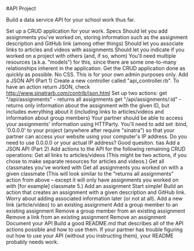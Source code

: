 #API Project

Build a data service API for your school work thus far.

Set up a CRUD application for your work.
Specs
Should let you add assignments you've worked on, storing information such as the assignment description and GitHub link (among other things)
Should let you associate links to articles and videos with assignments
Should let you indicate if you worked on a project with others (and, if so, whom)
You'll need multiple resources (a.k.a. "models") for this, since there are some one-to-many relationships inherent in the application.
Get the CRUD application done as quickly as possible. No CSS. This is for your own admin purposes only.
Add a JSON API (Part 1)
Create a new controller called "api_controller.rb".
To have an action return JSON, check http://www.sinatrarb.com/contrib/json.html
Set up two actions:
get "/api/assignments" - returns all assignments
get "/api/assignments/:id" - returns only information about the assignment with the given ID, but includes everything about it (including links to articles/videos and information about group members)
Your partner should be able to access your assignments' information using HTTParty.
You'll need to add set :bind, '0.0.0.0' to your project (anywhere after require "sinatra") so that your partner can access your website using your computer's IP address.
Do you need to use 0.0.0.0 or your actual IP address? Good quesiton. tias
Add a JSON API (Part 2)
Add actions to the API for the following remaining CRUD operations:
Get all links to articles/videos (This might be two actions, if you chose to make separate resources for articles and videos.)
Get all classmates you've worked with
Get all assignments you worked on with a given classmate (This will look similar to the "returns all assignments" action from above – except it will only have assignments you worked on with [for example] classmate 5.)
Add an assignment
Start simple! Build an action that creates an assignment with a given description and GitHub link. Worry about adding associated information later (or not at all).
Add a new link (article/video) to an existing assignment
Add a group member to an existing assignment
Remove a group member from an existing assignment
Remove a link from an existing assignment
Remove an assignment
Document your API
Build a good README.md that describes all of the API actions possible and how to use them.
If your partner has trouble figuring out how to use your API (without you instructing them), your README probably needs work.
